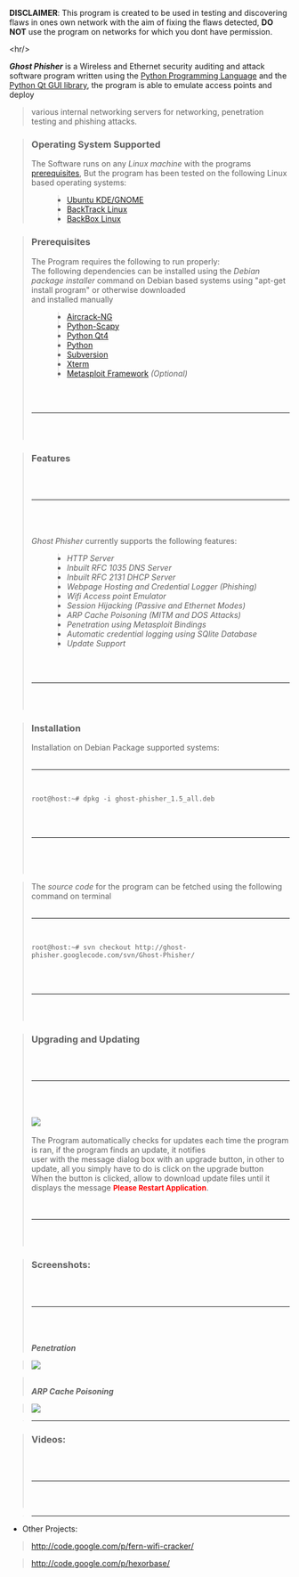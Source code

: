 <b>DISCLAIMER</b>: This program is created to be used in testing and discovering flaws in ones own network with the aim of fixing the flaws detected, <b>DO NOT</b> use the program on networks for which you dont have permission.


&lt;hr/&gt;



<p><i><b>Ghost Phisher</b></i> is a Wireless and Ethernet security auditing and attack software program written using the <a href='http://www.python.org/'>Python Programming Language</a> and the <a href='http://www.riverbankcomputing.co.uk/software/pyqt/intro'>Python Qt GUI library</a>, the program is able to emulate access points and deploy<br>
<blockquote>various internal networking servers for networking, penetration testing and phishing attacks.</blockquote>

<blockquote><h3>Operating System Supported</h3>
The Software runs on any <i>Linux machine</i> with the programs <a href='#prerequisites'>prerequisites</a>, But the program has been tested on the following Linux based operating systems:<br>
<ul>
<blockquote><li><a href='http://www.ubuntu.com/'>Ubuntu KDE/GNOME</a></li>
<li><a href='http://www.backtrack-linux.org/'>BackTrack Linux</a></li>
<li><a href='http://www.backbox.org/'>BackBox Linux</a></li>
</blockquote></ul></blockquote>

<blockquote><h3>Prerequisites</h3>
The Program requires the following to run properly:<br>
The following dependencies can be installed using the <i>Debian package installer</i> command on Debian based systems using "apt-get install program" or otherwise downloaded<br>
and installed manually<br>
<ul>
<blockquote><li><a href='http://www.aircrack-ng.org/'>Aircrack-NG</a></li>
<li><a href='http://www.secdev.org/projects/scapy/'>Python-Scapy</a></li>
<li><a href='http://www.riverbankcomputing.co.uk/software/pyqt/intro'>Python Qt4</a></li>
<li><a href='http://www.python.org/'>Python</a></li>
<li><a href='http://subversion.tigris.org/'>Subversion</a></li>
<li><a href='http://invisible-island.net/xterm/'>Xterm</a></li>
<li><a href='http://www.metasploit.com/'>Metasploit Framework</a> <i>(Optional)</i></li>
</blockquote></ul>
<br>
<br>
<hr><br>
<br>
</blockquote>

<blockquote><h3>Features</h3>
<br>
<br>
<hr><br>
<br>
<br>
<i>Ghost Phisher</i> currently supports the following features:<br>
<ul>
<blockquote><li><i>HTTP Server</i></li>
<li><i>Inbuilt RFC 1035 DNS Server</i></li>
<li><i>Inbuilt RFC 2131 DHCP Server</i></li>
<li><i>Webpage Hosting and Credential Logger (Phishing)</i></li>
<li><i>Wifi Access point Emulator</i></li>
<li><i>Session Hijacking (Passive and Ethernet Modes)</i></li>
<li><i>ARP Cache Poisoning (MITM and DOS Attacks)</i></li>
<li><i>Penetration using Metasploit Bindings</i></li>
<li><i>Automatic credential logging using SQlite Database</i></li>
<li><i>Update Support</i></li>
</blockquote></ul>
<br>
<br>
<hr><br>
<br>
</blockquote>

<blockquote><h3>Installation</h3>
Installation on Debian Package supported systems:<br>
<br>

<hr>

<br>
<pre><code>root@host:~# dpkg -i ghost-phisher_1.5_all.deb</code></pre>
<br>
<br>
<hr><br>
<br>
<br></blockquote>

<blockquote>The <i>source code</i> for the program can be fetched using the following command on terminal<br>
<br>

<hr>

<br>
<pre><code>root@host:~# svn checkout http://ghost-phisher.googlecode.com/svn/Ghost-Phisher/</code></pre>
<br>
<br>
<hr><br>
<br>
</blockquote>

<blockquote><h3>Upgrading and Updating</h3>
<br>
<br>
<hr><br>
<br>
<br>
<img src='http://savio-project-images.googlecode.com/files/update2.PNG' align='middle'>
<br><br>
The Program automatically checks for updates each time the program is ran, if the program finds an update, it notifies<br>
user with the message dialog box with an upgrade button, in other to update, all you simply have to do is click on the upgrade button<br>
When the button is clicked, allow to download update files until it displays the message <b><font color='red' size='2pt'>Please Restart Application</font></b>.<br>
<br>
<br>
<hr><br>
<br>
</blockquote>

<blockquote><h3>Screenshots:</h3>
<br>
<br>
<hr><br>
<br>
<br>
<i><b>Penetration</b></i>
<br></blockquote>

<blockquote><img src='http://savio-project-images.googlecode.com/files/metasploit_binding.PNG'></blockquote>

<blockquote><br>
<i><b>ARP Cache Poisoning</b></i>
<br></blockquote>

<blockquote><img src='http://savio-project-images.googlecode.com/files/arp_poisoning.PNG'></blockquote>

<blockquote>

<hr>

</blockquote>

<blockquote><h3>Videos:</h3>
<br>
<br>
<hr><br>
<br>
</blockquote>

<blockquote>

<hr>

</blockquote>

<ul><li>Other Projects:<b></li></ul></b>

<blockquote><a href='http://code.google.com/p/fern-wifi-cracker/'>http://code.google.com/p/fern-wifi-cracker/</a></blockquote>

<blockquote><a href='http://code.google.com/p/hexorbase/'>http://code.google.com/p/hexorbase/</a>